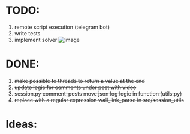 # TODO:
1. remote script execution (telegram bot)
2. write tests
3. implement solver
  ![image](https://user-images.githubusercontent.com/121894248/215234027-4747d9ea-137f-460d-875a-09445758e2e3.png)

# DONE:
 1. ~~make possible to threads to return a value at the end~~
 2. ~~update logic for comments under post with video~~
 3. ~~session.py comment_posts move json log logic in function (utils.py)~~
 4. ~~replace with a regular expression wall_link_parse in src/session_utils~~

# Ideas:

